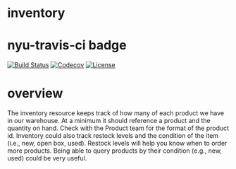 # inventory

# nyu-travis-ci badge
[![Build Status](https://travis-ci.org/stern-devops-2020-inventory/inventory.svg?branch=master)](https://travis-ci.org/stern-devops-2020-inventory/inventory)
[![Codecov](https://img.shields.io/codecov/c/github/nyu-devops/lab-travis-ci.svg)]()
[![License](https://img.shields.io/badge/License-Apache%202.0-blue.svg)](https://opensource.org/licenses/Apache-2.0)

# overview
The inventory resource keeps track of how many of each product we have in our warehouse. At a minimum it should reference a product and the quantity on hand. Check with the Product team for the format of the product id. Inventory could also track restock levels and the condition of the item (i.e., new, open box, used). Restock levels will help you know when to order more products. Being able to query products by their condition (e.g., new, used) could be very useful.


